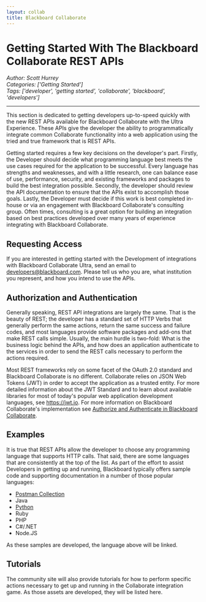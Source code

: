 ```yaml
---
layout: collab
title: Blackboard Collaborate
---
```

# Getting Started With The Blackboard Collaborate REST APIs
*Author: Scott Hurrey*  
*Categories: ['Getting Started']*  
*Tags: ['developer', 'getting started', 'collaborate', 'blackboard', 'developers']*  
<hr />
<p>This section is dedicated to getting developers up-to-speed quickly with the
new REST APIs available for Blackboard Collaborate with the Ultra Experience.
These APIs give the developer the ability to programmatically integrate common
Collaborate functionality into a web application using the tried and true
framework that is REST APIs.</p> 
  
<p>Getting started requires a few key decisions on the developer's part. Firstly,
the Developer should decide what programming language best meets the use cases
required for the application to be successful. Every language has strengths
and weaknesses, and with a little research, one can balance ease of use,
performance, security, and existing frameworks and packages to build the best
integration possible. Secondly, the developer should review the API
documentation to ensure that the APIs exist to accomplish those goals. Lastly,
the Developer must decide if this work is best completed in-house or via an
engagement with Blackboard Collaborate's consulting group. Often times,
consulting is a great option for building an integration based on best
practices developed over many years of experience integrating with Blackboard
Collaborate.</p>

## Requesting Access

If you are interested in getting started with the Development of integrations
with Blackboard Collaborate Ultra, send an email to
[developers@blackboard.com](mailto:developers@blackboard.com). Please tell us
who you are, what institution you represent, and how you intend to use the
APIs.

## Authorization and Authentication

Generally speaking, REST API integrations are largely the same. That is the
beauty of REST; the developer has a standard set of HTTP Verbs that generally
perform the same actions, return the same success and failure codes, and most
languages provide software packages and add-ons that make REST calls simple.
Usually, the main hurdle is two-fold: What is the business logic behind the
APIs, and how does an application authenticate to the services in order to
send the REST calls necessary to perform the actions required.


Most REST frameworks rely on some facet of the OAuth 2.0 standard and
Blackboard Collaborate is no different. Collaborate relies on JSON Web Tokens
(JWT) in order to accept the application as a trusted entity. For more
detailed information about the JWT Standard and to learn about available
libraries for most of today's popular web application development languages,
see https://jwt.io. For more information on Blackboard
Collaborate's implementation see [Authorize and Authenticate in Blackboard
Collaborate](Authorize%20and%20Authenticate%20in%20Blackboard%20Collaborate.html).

## Examples

It is true that REST APIs allow the developer to choose any programming
language that supports HTTP calls. That said, there are some languages that
are consistently at the top of the list. As part of the effort to assist
Developers in getting up and running, Blackboard typically offers sample code
and supporting documentation in a number of those popular languages:

  * [Postman Collection](https://github.com/blackboard/BBDN-Collab-Postman-REST)
  * Java
  * [Python](https://github.com/blackboard/BBDN-Collab-REST-Demo-Python)
  * Ruby
  * PHP
  * C#/.NET
  * Node.JS

As these samples are developed, the language above will be linked.

## Tutorials

The community site will also provide tutorials for how to perform specific
actions necessary to get up and running in the Collaborate integration game.
As those assets are developed, they will be listed here.

